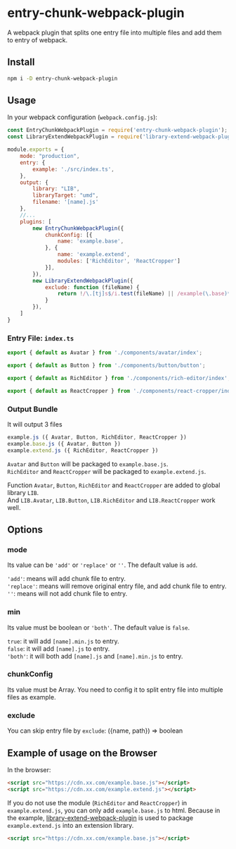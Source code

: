 # entry-chunk-webpack-plugin
A webpack plugin that splits one entry file into multiple files and add them to entry of webpack.


## Install

```bash
npm i -D entry-chunk-webpack-plugin
``` 


## Usage

In your webpack configuration (`webpack.config.js`):

```javascript
const EntryChunkWebpackPlugin = require('entry-chunk-webpack-plugin');
const LibraryExtendWebpackPlugin = require('library-extend-webpack-plugin');

module.exports = {
    mode: "production",
    entry: {
        example: './src/index.ts',
    },
    output: {
        library: "LIB",
        libraryTarget: "umd",
        filename: '[name].js'
    },
    //...
    plugins: [
        new EntryChunkWebpackPlugin({
            chunkConfig: [{
                name: 'example.base',
            }, {
                name: 'example.extend',
                modules: ['RichEditor', 'ReactCropper']
            }],
        }),
        new LibraryExtendWebpackPlugin({
            exclude: function (fileName) {
                return !/\.[tj]s$/i.test(fileName) || /example(\.base)*(\.min)*\.js/.test(fileName);
            }
        }),
    ]
}
```


### Entry File: `index.ts`

```javascript
export { default as Avatar } from './components/avatar/index';

export { default as Button } from './components/button/button';

export { default as RichEditor } from './components/rich-editor/index';

export { default as ReactCropper } from './components/react-cropper/index';

```


### Output Bundle

It will output 3 files
```javascript
example.js ({ Avatar, Button, RichEditor, ReactCropper })
example.base.js ({ Avatar, Button })
example.extend.js ({ RichEditor, ReactCropper })
```

`Avatar` and `Button`  will be packaged to `example.base.js`.    
`RichEditor` and `ReactCropper` will be packaged to `example.extend.js`.


Function `Avatar`, `Button`, `RichEditor` and `ReactCropper` are added to global library `LIB`.  
And `LIB.Avatar`, `LIB.Button`, `LIB.RichEditor` and `LIB.ReactCropper` work well.


## Options

### mode

Its value can be `'add'` or `'replace'` or `''`. The default value is `add`.  

`'add'`: means will add chunk file to entry.  
`'replace'`: means will remove original entry file, and add chunk file to entry.  
`''`: means will not add chunk file to entry.  

### min

Its value must be boolean or `'both'`. The default value is `false`.  

`true`: it will add `[name].min.js` to entry.  
`false`: it will add `[name].js` to entry.  
`'both'`: it will both add `[name].js` and `[name].min.js` to entry.  

### chunkConfig

Its value must be Array.
You need to config it to split entry file into multiple files as example.

### exclude

You can skip entry file by `exclude`: ({name, path}) => boolean


## Example of usage on the Browser

In the browser:

```html
<script src="https://cdn.xx.com/example.base.js"></script>
<script src="https://cdn.xx.com/example.extend.js"></script>
```

If you do not use the module (`RichEditor` and `ReactCropper`) in `example.extend.js`, you can only add `example.base.js` to html. 
Because in the example, [library-extend-webpack-plugin](https://github.com/kingller/library-extend-webpack-plugin) is used to package `example.extend.js` into an extension library.

```html
<script src="https://cdn.xx.com/example.base.js"></script>
```
